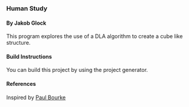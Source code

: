 ### Human Study
#### By Jakob Glock

This program explores the use of a DLA algorithm to create a cube like structure.

#### Build Instructions

You can build this project by using the project generator.

#### References

Inspired by [Paul Bourke](http://paulbourke.net/fractals/dla/)
